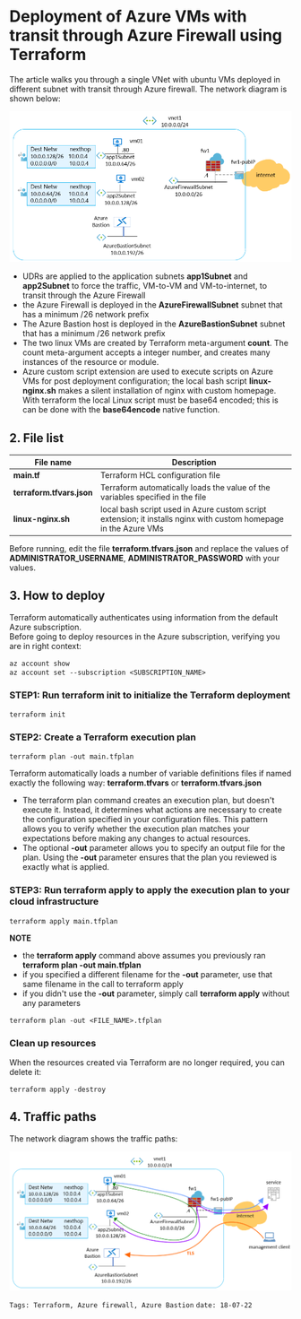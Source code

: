<properties
pageTitle= 'Deployment of Azure VMs with transit through Azure Firewall using Terraform'
description= "Deployment of Azure VMs with transit through Azure Firewall using Terraform"
documentationcenter: na
services=""
documentationCenter="github"
authors="fabferri"
manager=""
editor=""/>

<tags
   ms.service="howto-Azure-examples"
   ms.devlang="na"
   ms.topic="article"
   ms.tgt_pltfrm="na"
   ms.workload="Terraform, Azure firewall, Azure Bastion"
   ms.date="18/07/2022"
   ms.review=""
   ms.author="fabferri" />

# Deployment of Azure VMs with transit through Azure Firewall using Terraform
The article walks you through a single VNet with ubuntu VMs deployed in different subnet with transit through Azure firewall. The network diagram is shown below:

[![1]][1]

* UDRs are applied to the application subnets **app1Subnet** and **app2Subnet** to force the traffic, VM-to-VM and VM-to-internet, to transit through the Azure Firewall  
* the Azure Firewall is deployed in the **AzureFirewallSubnet** subnet that has a minimum /26 network prefix 
* The Azure Bastion host is deployed in the **AzureBastionSubnet** subnet that has a minimum /26 network prefix
* The two linux VMs are created by Terraform meta-argument **count**. The count meta-argument accepts a integer number, and creates many instances of the resource or module.
* Azure custom script extension are used to execute scripts on Azure VMs for post deployment configuration; the local bash script **linux-nginx.sh** makes a silent installation of nginx with custom homepage. With terraform the local Linux script must be base64 encoded; this is can be done with the **base64encode** native function.


## <a name="list of files"></a>2. File list

| File name                | Description                                                                    |
| ------------------------ | ------------------------------------------------------------------------------ |
| **main.tf**              | Terraform HCL configuration file                                               |
| **terraform.tfvars.json**| Terraform automatically loads the value of the variables specified in the file |
| **linux-nginx.sh**       | local bash script used in Azure custom script extension; it installs nginx with custom homepage in the Azure VMs|

Before running, edit the file **terraform.tfvars.json** and replace the values of **ADMINISTRATOR_USERNAME**, **ADMINISTRATOR_PASSWORD** with your values.

## <a name="how to deploy"></a>3. How to deploy
Terraform automatically authenticates using information from the default Azure subscription.<br>
Before going to deploy resources in the Azure subscription, verifying you are in right context:

```az
az account show
az account set --subscription <SUBSCRIPTION_NAME>
```

### STEP1: Run terraform init to initialize the Terraform deployment
```console
terraform init
```
### STEP2: Create a Terraform execution plan
```console
terraform plan -out main.tfplan
```
Terraform automatically loads a number of variable definitions files if named exactly the following way: **terraform.tfvars** or **terraform.tfvars.json**

* The terraform plan command creates an execution plan, but doesn't execute it. Instead, it determines what actions are necessary to create the configuration specified in your configuration files. This pattern allows you to verify whether the execution plan matches your expectations before making any changes to actual resources.
* The optional **-out** parameter allows you to specify an output file for the plan. Using the **-out** parameter ensures that the plan you reviewed is exactly what is applied.

### STEP3: Run terraform apply to apply the execution plan to your cloud infrastructure
```console
terraform apply main.tfplan
```

**NOTE**
* the **terraform apply** command above assumes you previously ran **terraform plan -out main.tfplan**
* if you specified a different filename for the **-out** parameter, use that same filename in the call to terraform apply
* if you didn't use the **-out** parameter, simply call **terraform apply** without any parameters

```console
terraform plan -out <FILE_NAME>.tfplan
```

### Clean up resources
When the resources created via Terraform are no longer required, you can delete it:

```console
terraform apply -destroy
```

## <a name="traffic paths"></a>4. Traffic paths
The network diagram shows the traffic paths:

[![2]][2]

`Tags: Terraform, Azure firewall, Azure Bastion`
`date: 18-07-22`

<!--Image References-->

[1]: ./media/network-diagram.png "network diagram"
[2]: ./media/network-diagram2.png "traffic paths"
<!--Link References-->

